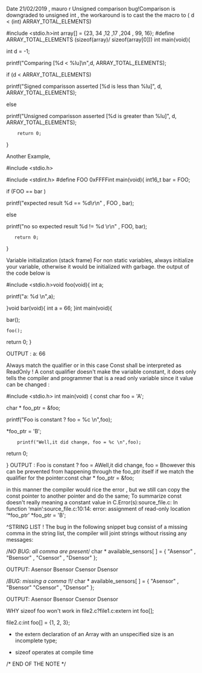 Date 21/02/2019 , mauro r
Unsigned comparison bug!Comparison is downgraded to unsigned int , the workaround is to cast the the macro to  ( d  <  (int) ARRAY_TOTAL_ELEMENTS)

#include  <stdio.h>int array[] = {23, 34 ,12 ,17 ,204 , 99, 16};
#define ARRAY_TOTAL_ELEMENTS (sizeof(array)/ sizeof(array[0]))
int main(void){

int d = -1;

printf("Comparing [%d < %lu]\n",d,  ARRAY_TOTAL_ELEMENTS);


if (d < ARRAY_TOTAL_ELEMENTS)


printf("Signed comparisson asserted [%d is less than %lu]", d, ARRAY_TOTAL_ELEMENTS);


else


printf("Unsigned comparisson asserted [%d is greater than %lu]", d, ARRAY_TOTAL_ELEMENTS);

		return 0;

}

Another Example,

#include  <stdio.h>

#include <stdint.h>
#define FOO 0xFFFFint main(void){
int16_t bar = FOO;

if (FOO == bar )

printf("expected result %d  == %d\r\n" , FOO , bar);


else

printf("no so expected result %d != %d \r\n" , FOO, bar);

	   return 0;

}



Variable initialization (stack frame) For non static variables, always initialize your variable, otherwise it would be initialized with garbage. the output of the code below is



#include  <stdio.h>void foo(void){
int a;

printf("a: %d \n",a);


}void bar(void){
int a = 66;
	}int main(void){

bar();

	foo();


return 0;
}

OUTPUT :  a: 66

Always match the qualifier or in this case Const shall be interpreted as ReadOnly !  A const qualifier doesn't make the variable constant, it does only tells the compiler  and programmer that is a read only variable since it value can be changed :



#include  <stdio.h>
int main(void)
{
const char foo = 'A';

char * foo_ptr  = &foo;



printf("Foo is constant ?   foo = %c \n",foo);


*foo_ptr = 'B';

		printf("Well,it did change, foo = %c \n",foo);



return 0;

}
OUTPUT :  Foo is constant ?   foo = AWell,it did change, foo = Bhowever this can be prevented from happening through the foo_ptr itself if we match the qualifier for the pointer:const char * foo_ptr  = &foo;

in this manner the compiler would rice the error , but we still
can copy the const pointer to another pointer and do the same;
 To summarize const  doesn't really meaning a constant value in C.Error(s):source_file.c: In function ‘main’:source_file.c:10:14: error: assignment of read-only location ‘*foo_ptr’
  *foo_ptr = 'B';



   ^STRING LIST  !  The bug in the following snippet bug consist of  a missing comma in the string list,
the compiler will  joint strings without rissing any messages:

/*NO BUG: all comma are present*/
char * available_sensors[ ] = { "Asensor" ,
"Bsensor" ,
"Csensor" ,
"Dsensor"
};

  OUTPUT:
Asensor
Bsensor
Csensor
Dsensor

/*BUG: missing a comma !!*/
char * available_sensors[ ] = {
"Asensor" ,
"Bsensor"
"Csensor" ,
"Dsensor"
};

OUTPUT:
Asensor
Bsensor
Csensor
Dsensor

WHY sizeof  foo won't work in file2.c?file1.c:extern int foo[];

file2.c:int foo[] = {1, 2, 3};

* the extern declaration of an Array  with an unspecified size is an incomplete type;

* sizeof operates at compile time

/* END OF THE NOTE */
